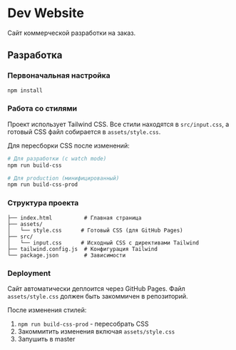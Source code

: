 # Dev Website

Сайт коммерческой разработки на заказ.

## Разработка

### Первоначальная настройка

```bash
npm install
```

### Работа со стилями

Проект использует Tailwind CSS. Все стили находятся в `src/input.css`, а готовый CSS файл собирается в `assets/style.css`.

Для пересборки CSS после изменений:

```bash
# Для разработки (с watch mode)
npm run build-css

# Для production (минифицированный)
npm run build-css-prod
```

### Структура проекта

```
├── index.html          # Главная страница
├── assets/
│   └── style.css      # Готовый CSS (для GitHub Pages)
├── src/
│   └── input.css      # Исходный CSS с директивами Tailwind
├── tailwind.config.js  # Конфигурация Tailwind
└── package.json        # Зависимости
```

### Deployment

Сайт автоматически деплоится через GitHub Pages. Файл `assets/style.css` должен быть закоммичен в репозиторий.

После изменения стилей:

1. `npm run build-css-prod` - пересобрать CSS
2. Закоммитить изменения включая `assets/style.css`
3. Запушить в master